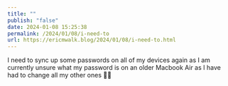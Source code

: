 ```yaml
---
title: ""
publish: "false"
date: 2024-01-08 15:25:38
permalink: /2024/01/08/i-need-to
url: https://ericmwalk.blog/2024/01/08/i-need-to.html
---
```


I need to sync up some passwords on all of my devices again as I am currently unsure what my password is on an older Macbook Air as I have had to change all my other ones 🤦‍♂️